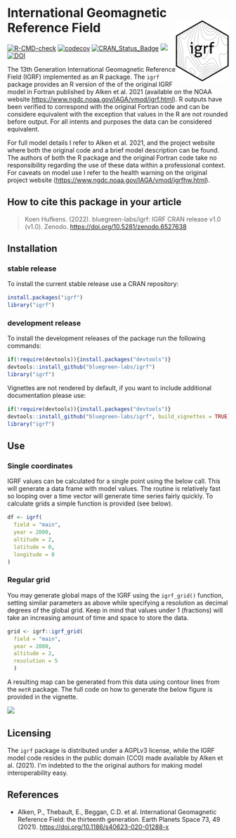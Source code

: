 # International Geomagnetic Reference Field <img src='logo.png' align="right" height="138.5" />

[![R-CMD-check](https://github.com/bluegreen-labs/igrf/workflows/R-CMD-check/badge.svg)](https://github.com/bluegreen-labs/igrf/actions)
[![codecov](https://codecov.io/gh/bluegreen-labs/igrf/branch/main/graph/badge.svg?token=ZI3BYIG3MI)](https://codecov.io/gh/bluegreen-labs/igrf)
[![CRAN\_Status\_Badge](https://www.r-pkg.org/badges/version/igrf)](https://cran.r-project.org/package=igrf)
[![](https://cranlogs.r-pkg.org/badges/igrf)](https://cran.r-project.org/package=igrf)
[![DOI](https://zenodo.org/badge/DOI/10.5281/zenodo.6527639.svg)](https://doi.org/10.5281/zenodo.6527638)

The 13th Generation International Geomagnetic Reference Field (IGRF) implemented as an R package. The `igrf` package provides an R version of the of the original IGRF model in Fortran published by Alken et al. 2021 (available on the NOAA website <https://www.ngdc.noaa.gov/IAGA/vmod/igrf.html>). R outputs have been verified to correspond with the original Fortran code and can be considere equivalent with the exception that values in the R are not rounded before output. For all intents and purposes the data can be considered equivalent.

For full model details I refer to Alken et al. 2021, and the project website where both the original code and a brief model description can be found. The authors of both the R package and the original Fortran code take no responsibility regarding the use of these data within a professional context. For caveats on model use I refer to the health warning on the original project website (<https://www.ngdc.noaa.gov/IAGA/vmod/igrfhw.html>).

## How to cite this package in your article

> Koen Hufkens. (2022). bluegreen-labs/igrf: IGRF CRAN release v1.0 (v1.0). Zenodo. https://doi.org/10.5281/zenodo.6527638

## Installation

### stable release

To install the current stable release use a CRAN repository:

```r
install.packages("igrf")
library("igrf")
```

### development release

To install the development releases of the package run the following
commands:

``` r
if(!require(devtools)){install.packages("devtools")}
devtools::install_github("bluegreen-labs/igrf")
library("igrf")
```

Vignettes are not rendered by default, if you want to include additional
documentation please use:

``` r
if(!require(devtools)){install.packages("devtools")}
devtools::install_github("bluegreen-labs/igrf", build_vignettes = TRUE)
library("igrf")
```

## Use
### Single coordinates

IGRF values can be calculated for a single point using the below call. This will generate a data frame with model values. The routine is relatively fast so looping over a time vector will generate time series fairly quickly. To calculate grids a simple function is provided (see below).

```r
df <- igrf(
  field = "main",
  year = 2000,
  altitude = 2,
  latitude = 0,
  longitude = 0
)
```

### Regular grid

You may generate global maps of the IGRF using the `igrf_grid()` function, setting similar parameters as above while specifying a resolution as decimal degrees of the global grid. Keep in mind that values under 1 (fractions) will take an increasing amount of time and space to store the data.

```r
grid <- igrf::igrf_grid(
  field = "main",
  year = 2000,
  altitude = 2,
  resolution = 5
  )
```

A resulting map can be generated from this data using contour lines from the `metR` package. The full code on how to generate the below figure is provided in the vignette.

![](https://bluegreen-labs.github.io/igrf/articles/igrf_files/figure-html/unnamed-chunk-3-1.png)

## Licensing

The `igrf` package is distributed under a AGPLv3 license, while the IGRF model code resides in the public domain (CC0) made available by Alken et al. (2021). I'm indebted to the the original authors for making model interoperability easy.

## References

- Alken, P., Thebault, E., Beggan, C.D. et al. International Geomagnetic Reference Field: the thirteenth generation. Earth Planets Space 73, 49 (2021). <https://doi.org/10.1186/s40623-020-01288-x>

